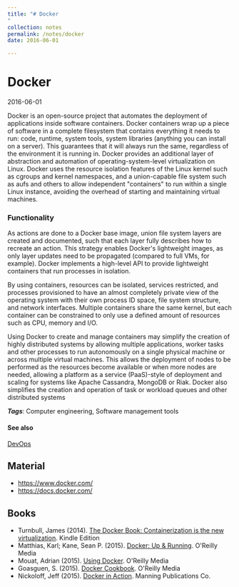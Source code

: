 ```yaml
---
title: "# Docker
"
collection: notes
permalink: /notes/docker
date: 2016-06-01

---
```


# Docker

2016-06-01

Docker is an open-source project that automates the deployment of applications inside software containers. Docker containers wrap up a piece of software in a complete filesystem that contains everything it needs to run: code, runtime, system tools, system libraries (anything you can install on a server). This guarantees that it will always run the same, regardless of the environment it is running in.
Docker provides an additional layer of abstraction and automation of operating-system-level virtualization on Linux. Docker uses the resource isolation features of the Linux kernel such as cgroups and kernel namespaces, and a union-capable file system such as aufs and others to allow independent "containers" to run within a single Linux instance, avoiding the overhead of starting and maintaining virtual machines.

### Functionality
As actions are done to a Docker base image, union file system layers are created and documented, such that each layer fully describes how to recreate an action. This strategy enables Docker's lightweight images, as only layer updates need to be propagated (compared to full VMs, for example). Docker implements a high-level API to provide lightweight containers that run processes in isolation.

By using containers, resources can be isolated, services restricted, and processes provisioned to have an almost completely private view of the operating system with their own process ID space, file system structure, and network interfaces. Multiple containers share the same kernel, but each container can be constrained to only use a defined amount of resources such as CPU, memory and I/O.

Using Docker to create and manage containers may simplify the creation of highly distributed systems by allowing multiple applications, worker tasks and other processes to run autonomously on a single physical machine or across multiple virtual machines. This allows the deployment of nodes to be performed as the resources become available or when more nodes are needed, allowing a platform as a service (PaaS)-style of deployment and scaling for systems like Apache Cassandra, MongoDB or Riak. Docker also simplifies the creation and operation of task or workload queues and other distributed systems

***Tags***: Computer engineering, Software management tools

#### See also
[DevOps](/notes/devops)

## Material
* https://www.docker.com/
* https://docs.docker.com/


## Books
* Turnbull, James (2014). [The Docker Book: Containerization is the new virtualization](https://www.goodreads.com/book/show/22719521-the-docker-book). Kindle Edition
* Matthias, Karl; Kane, Sean P. (2015). [Docker: Up & Running](https://www.goodreads.com/book/show/25000037-docker). O'Reilly Media
* Mouat, Adrian (2015). [Using Docker](https://www.goodreads.com/book/show/25484101-using-docker). O'Reilly Media
* Goasguen, S. (2015). [Docker Cookbook](https://www.goodreads.com/book/show/24216689-docker-cookbook). O'Reilly Media
* Nickoloff, Jeff (2015). [Docker in Action](https://www.goodreads.com/book/show/23612990-docker-in-action). Manning Publications Co.



